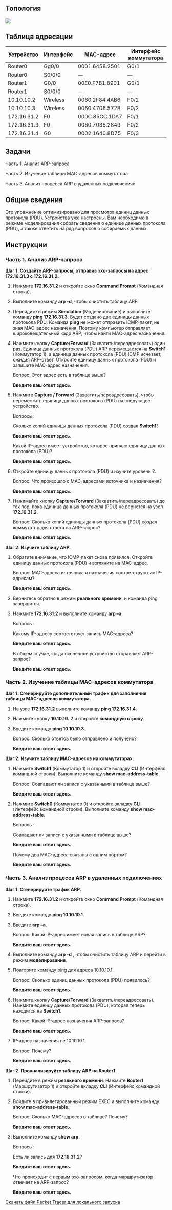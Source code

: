 ## Топология

![](./assets/topology.png)

## Таблица адресации

| Устройство  | Интерфейс | MAC-адрес      | Интерфейс коммутатора |
|-------------|-----------|----------------|-----------------------|
| Router0     | Gg0/0     | 0001.6458.2501 | G0/1                  |
| Router0     | S0/0/0    | —              | —                     |
| Router1     | G0/0      | 00E0.F7B1.8901 | G0/1                  |
| Router1     | S0/0/0    | —              | —                     |
| 10.10.10.2  | Wireless  | 0060.2F84.4AB6 | F0/2                  |
| 10.10.10.3  | Wireless  | 0060.4706.572B | F0/2                  |
| 172.16.31.2 | F0        | 000C.85CC.1DA7 | F0/1                  |
| 172.16.31.3 | F0        | 0060.7036.2849 | F0/2                  |
| 172.16.31.4 | G0        | 0002.1640.8D75 | F0/3                  |

## Задачи

Часть 1. Анализ ARP-запроса

Часть 2. Изучение таблицы МАС-адресов коммутатора

Часть 3. Анализ процесса ARP в удаленных подключениях

## Общие сведения

Это упражнение оптимизировано для просмотра единиц данных протокола (PDU). Устройства уже настроены. Вам необходимо в режиме моделирования собрать сведения о единице данных протокола (PDU), а также ответить на ряд вопросов о собираемых данных.

## Инструкции

### Часть 1. Анализ ARP-запроса

**Шаг 1. Создайте ARP-запросы, отправив эхо-запросы на адрес 172.16.31.3 с 172.16.31.2.**

1.  Нажмите **172.16.31.2** и откройте окно **Command Prompt** (Командная строка).

2.  Выполните команду **arp -d**, чтобы очистить таблицу ARP.

3.  Перейдите в режим **Simulation** (Моделирование) и выполните команду **ping 172.16.31.3**. Будет создано две единицы данных протокола PDU. Команда **ping** не может отправить ICMP-пакет, не зная MAC-адрес назначения. Поэтому компьютер отправляет широковещательный кадр ARP, чтобы найти MAC-адрес назначения.

4.  Нажмите кнопку **Capture/Forward** (Захватить/переадресовать) один раз. Единица данных протокола (PDU) ARP перемещается на **Switch1** (Коммутатор 1), а единица данных протокола (PDU) ICMP исчезает, ожидая ARP-ответ. Откройте единицу данных протокола (PDU) и запишите MAC-адрес назначения.

    Вопрос: Этот адрес есть в таблице выше?

    **Введите ваш ответ здесь.**

5.  Нажмите **Capture / Forward** (Захватить/переадресовать), чтобы переместить единицу данных протокола (PDU) на следующее устройство.

    Вопросы:

    Сколько копий единицы данных протокола (PDU) создал **Switch1**?

    **Введите ваш ответ здесь.**

    Какой IP-адрес имеет устройство, которое приняло единицу данных протокола (PDU)?

    **Введите ваш ответ здесь.**

6.  Откройте единицу данных протокола (PDU) и изучите уровень 2.

    Вопрос: Что произошло с MAC-адресами источника и назначения?

    **Введите ваш ответ здесь.**

7.  Нажимайте кнопку **Capture/Forward** (Захватить/переадресовать) до тех пор, пока единица данных протокола (PDU) не вернется на узел **172.16.31.2**.

    Вопрос: Сколько копий единицы данных протокола (PDU) создал коммутатор для ответа на ARP-запрос?

    **Введите ваш ответ здесь.**

**Шаг 2. Изучите таблицу ARP.**

1.  Обратите внимание, что ICMP-пакет снова появился. Откройте единицу данных протокола (PDU) и взгляните на MAC-адрес.

    Вопрос: MAC-адреса источника и назначения соответствуют их IP-адресам?

    **Введите ваш ответ здесь.**

2.  Вернитесь обратно в режим **реального времени**, и команда ping завершится.

3.  Нажмите **172.16.31.2** и выполните команду **arp –a**.

    Вопросы:

    Какому IP-адресу соответствует запись MAC-адреса?

    **Введите ваш ответ здесь.**

    В общем случае, когда оконечное устройство отправляет ARP-запрос?

    **Введите ваш ответ здесь.**

### Часть 2. Изучение таблицы MAC-адресов коммутатора

**Шаг 1. Сгенерируйте дополнительный трафик для заполнения таблицы MAC-адресов коммутатора.**

1.  На узле **172.16.31.2** выполните команду **ping 172.16.31.4**.

2.  Нажмите кнопку **10.10.10.** 2 и откройте **командную строку**.

3.  Введите команду **ping 10.10.10.3**.

    Вопрос: Сколько ответов было отправлено и получено?

    **Введите ваш ответ здесь.**

**Шаг 2. Изучите таблицу MAC-адресов на коммутаторах.**

1.  Нажмите **Switch1** (Коммутатор 1) и откройте вкладку **CLI** (Интерфейс командной строки). Выполните команду **show mac-address-table**.

    Вопрос: Совпадают ли записи с указанными в таблице выше?

    **Введите ваш ответ здесь.**

2.  Нажмите **Switch0** (Коммутатор 0) и откройте вкладку **CLI** (Интерфейс командной строки). Выполните команду **show mac-address-table**.

    Вопросы:

    Совпадают ли записи с указанными в таблице выше?

    **Введите ваш ответ здесь.**

    Почему два MAC-адреса связаны с одним портом?

    **Введите ваш ответ здесь.**

### Часть 3. Анализ процесса ARP в удаленных подключениях

**Шаг 1. Сгенерируйте трафик ARP.**

1.  Нажмите **172.16.31.2** и откройте окно **Command Prompt** (Командная строка).

2.  Введите команду **ping 10.10.10.1**.

3.  Введите **arp –a**.

    Вопрос: Какой IP-адрес имеет новая запись в таблице ARP?

    **Введите ваш ответ здесь.**

4.  Выполните команду **arp -d** , чтобы очистить таблицу ARP и перейти в режим **моделирования**.

5.  Повторите команду ping для адреса 10.10.10.1.

    Вопрос: Сколько единиц данных протокола (PDU) появилось?

    **Введите ваш ответ здесь.**

6.  Нажмите кнопку **Capture/Forward** (Захватить/переадресовать). Нажмите единицу данных протокола (PDU), которая теперь находится на **Switch1**.

    Вопрос: Какой IP-адрес назначения ARP-запроса?

    **Введите ваш ответ здесь.**

7. IP-адрес назначения не 10.10.10.1.

    Вопрос: Почему?

    **Введите ваш ответ здесь.**

**Шаг 2. Проанализируйте таблицу ARP на Router1.**

1.  Перейдите в режим **реального времени**. Нажмите **Router1** (Маршрутизатор 1) и откройте вкладку **CLI** (Интерфейс командной строки).

2.  Войдите в привилегированный режим EXEC и выполните команду **show mac-address-table**.

    Вопрос: Сколько MAC-адресов в таблице? Почему?

    **Введите ваш ответ здесь.**

3.  Выполните команду **show arp**.

    Вопросы:

    Есть ли запись для **172.16.31.2**?

    **Введите ваш ответ здесь.**

    Что происходит с первым эхо-запросом, когда маршрутизатор отвечает на ARP-запрос?

    **Введите ваш ответ здесь.**

[Скачать файл Packet Tracer для локального запуска](./assets/9.2.9-packet-tracer---examine-the-arp-table_ru-RU.pka)

